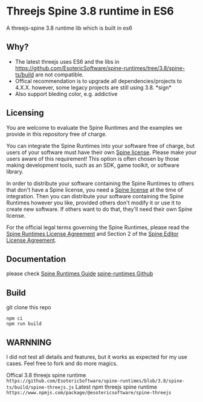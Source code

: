 # Threejs Spine 3.8 runtime in ES6
A threejs-spine 3.8 runtime lib which is built in es6
## Why?
* The latest threejs uses ES6 and the libs in https://github.com/EsotericSoftware/spine-runtimes/tree/3.8/spine-ts/build are not compatible.
* Offical recommendation is to upgrade all dependencies/projects to 4.X.X. however, some legacy projects are still using 3.8. \*sign\*
* Also support bleding color, e.g. addictive

## Licensing

You are welcome to evaluate the Spine Runtimes and the examples we provide in this repository free of charge.

You can integrate the Spine Runtimes into your software free of charge, but users of your software must have their own [Spine license](https://esotericsoftware.com/spine-purchase). Please make your users aware of this requirement! This option is often chosen by those making development tools, such as an SDK, game toolkit, or software library.

In order to distribute your software containing the Spine Runtimes to others that don't have a Spine license, you need a [Spine license](https://esotericsoftware.com/spine-purchase) at the time of integration. Then you can distribute your software containing the Spine Runtimes however you like, provided others don't modify it or use it to create new software. If others want to do that, they'll need their own Spine license.

For the official legal terms governing the Spine Runtimes, please read the [Spine Runtimes License Agreement](http://esotericsoftware.com/spine-runtimes-license) and Section 2 of the [Spine Editor License Agreement](http://esotericsoftware.com/spine-editor-license#s2).

## Documentation
please check 
[Spine Runtimes Guide](http://esotericsoftware.com/spine-runtimes-guide)
[spine-runtimes Github](https://github.com/EsotericSoftware/spine-runtimes)

## Build
git clone this repo
```
npm ci
npm run build
```

## WARNNING 
I did not test all details and features, but it works as expected for my use cases. Feel free to fork and do more magics.

Offical 3.8 threejs spine runtime
`https://github.com/EsotericSoftware/spine-runtimes/blob/3.8/spine-ts/build/spine-threejs.js`
Latest npm threejs spine runtime
`https://www.npmjs.com/package/@esotericsoftware/spine-threejs`

